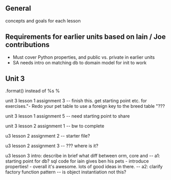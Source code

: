 ## General

concepts and goals for each lesson

## Requirements for earlier units based on Iain / Joe contributions

*   Must cover Python properties, and public vs. private in earlier units
*   SA needs intro on matching db to domain model for init to work

## Unit 3 

.format() instead of %s %

unit 3 lesson 1 assignment 3 -- finish this. get starting point etc. for exercises."- Redo your pet table to use a foreign key to the breed table
"???

unit 3 lesson 1 assignment 5 -- need starting point to share


unit 3 lesson 2 assignment 1 -- bw to complete

u3 lesson 2 assignment 2 -- starter file?

u3 lesson 2 assignment 3 -- ??? where is it?

u3 lesson 3 intro: describe in brief what diff between orm, core and 
   -- a1: starting point for db? sql code for iain gives ben his pets
        - introduce properties!
        - overall it's awesome. lots of good ideas in there.
   -- a2: clarify factory function pattern -- is object instantiation not this?

